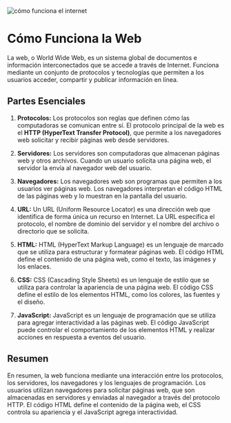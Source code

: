 
<img src="https://neubox.com/blog/wp-content/uploads/2024/09/860x436-DESARROLLO-WEB-2-600x436.webp" alt="cómo funciona el internet">

# Cómo Funciona la Web

La web, o World Wide Web, es un sistema global de documentos e información interconectados que se accede a través de Internet. Funciona mediante un conjunto de protocolos y tecnologías que permiten a los usuarios acceder, compartir y publicar información en línea.

## Partes Esenciales

1. **Protocolos:** Los protocolos son reglas que definen cómo las computadoras se comunican entre sí. El protocolo principal de la web es el **HTTP (HyperText Transfer Protocol)**, que permite a los navegadores web solicitar y recibir páginas web desde servidores.

2. **Servidores:** Los servidores son computadoras que almacenan páginas web y otros archivos. Cuando un usuario solicita una página web, el servidor la envía al navegador web del usuario.

3. **Navegadores:** Los navegadores web son programas que permiten a los usuarios ver páginas web. Los navegadores interpretan el código HTML de las páginas web y lo muestran en la pantalla del usuario.

4. **URL:** Un URL (Uniform Resource Locator) es una dirección web que identifica de forma única un recurso en Internet. La URL especifica el protocolo, el nombre de dominio del servidor y el nombre del archivo o directorio que se solicita.

5. **HTML:** HTML (HyperText Markup Language) es un lenguaje de marcado que se utiliza para estructurar y formatear páginas web. El código HTML define el contenido de una página web, como el texto, las imágenes y los enlaces.

6. **CSS:** CSS (Cascading Style Sheets) es un lenguaje de estilo que se utiliza para controlar la apariencia de una página web. El código CSS define el estilo de los elementos HTML, como los colores, las fuentes y el diseño.

7. **JavaScript:** JavaScript es un lenguaje de programación que se utiliza para agregar interactividad a las páginas web. El código JavaScript puede controlar el comportamiento de los elementos HTML y realizar acciones en respuesta a eventos del usuario.

## Resumen

En resumen, la web funciona mediante una interacción entre los protocolos, los servidores, los navegadores y los lenguajes de programación. Los usuarios utilizan navegadores para solicitar páginas web, que son almacenadas en servidores y enviadas al navegador a través del protocolo HTTP. El código HTML define el contenido de la página web, el CSS controla su apariencia y el JavaScript agrega interactividad.
